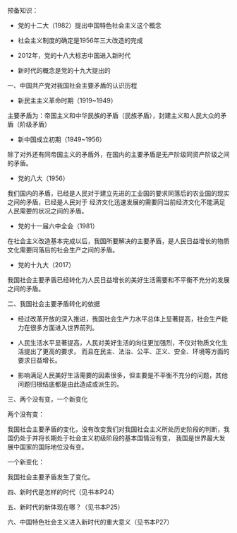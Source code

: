 预备知识：

- 党的十二大（1982）提出中国特色社会主义这个概念

- 社会主义制度的确定是1956年三大改造的完成

- 2012年，党的十八大标志中国进入新时代

- 新时代的概念是党的十九大提出的

一、中国共产党对我国社会主要矛盾的认识历程

- 新民主主义革命时期（1919~1949）

主要矛盾为：帝国主义和中华民族的矛盾（民族矛盾），封建主义和人民大众的矛盾（阶级矛盾）

- 新中国成立初期（1949~1956）

除了对外还有同帝国主义的矛盾外，在国内的主要矛盾是无产阶级同资产阶级之间的矛盾。

- 党的八大（1956）

我们国内的矛盾，已经是人民对于建立先进的工业国的要求同落后的农业国的现实之间的矛盾，已经是人民对于
经济文化迅速发展的需要同当前经济文化不能满足人民需要的状况之间的矛盾。

- 党的十一届六中全会（1981）

在社会主义改造基本完成以后，我国所要解决的主要矛盾，是人民日益增长的物质文化需要同落后的社会生产之间的矛盾。

- 党的十九大（2017）

我国社会主要矛盾已经转化为人民日益增长的美好生活需要和不平衡不充分的发展之间的矛盾。

二、我国社会主要矛盾转化的依据

- 经过改革开放的深入推进，我国社会生产力水平总体上显著提高，社会生产能力在很多方面进入世界前列。

- 人民生活水平显著提高，人民对美好生活的向往更加强烈，不仅对物质文化生活提出了更高的要求，
而且在民主、法治、公平、正义、安全、环境等方面的要求日益增长。

- 影响满足人民美好生活需要的因素很多，但主要是不平衡不充分的问题，其他问题归根结底都是由此造成或派生的。

三、两个没有变，一个新变化

两个没有变：

我国社会主要矛盾的变化，没有改变我们对我国社会主义所处历史阶段的判断，我国仍处于并将长期处于社会主义初级阶段的基本国情没有变，
我国是世界最大发展中国家的国际地位没有变。

一个新变化：

我国社会主要矛盾发生了变化。

四、新时代是怎样的时代（见书本P24）

五、新时代的新体现在哪？（见书本P25）

六、中国特色社会主义进入新时代的重大意义（见书本P27）

